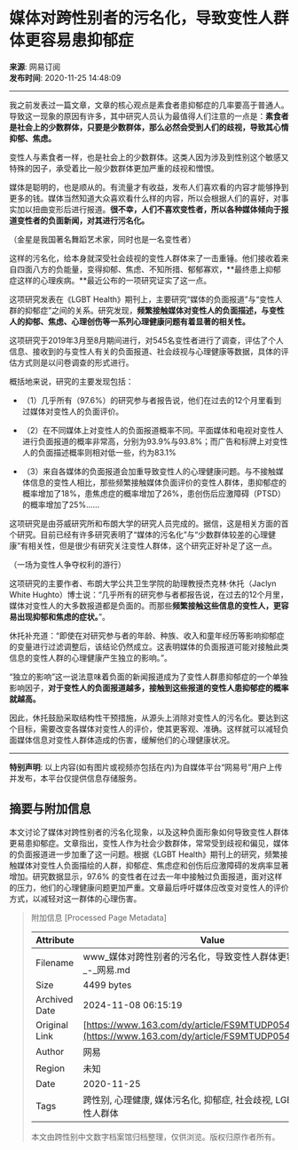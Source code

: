 # 媒体对跨性别者的污名化，导致变性人群体更容易患抑郁症

**来源**: 网易订阅  
**发布时间**: 2020-11-25 14:48:09

---

我之前发表过一篇文章，文章的核心观点是素食者患抑郁症的几率要高于普通人。导致这一现象的原因有许多，其中研究人员认为最值得人们注意的一点是：**素食者是社会上的少数群体，只要是少数群体，那么必然会受到人们的歧视，导致其心情抑郁、焦虑。**

变性人与素食者一样，也是社会上的少数群体。这类人因为涉及到性别这个敏感又特殊的因子，承受着比一般少数群体更加严重的歧视和憎恨。

媒体是聪明的，也是顺从的。有流量才有收益，发布人们喜欢看的内容才能够挣到更多的钱。媒体当然知道大众喜欢看什么样的内容，所以会根据人们的喜好，对事实加以扭曲变形后进行报道。**很不幸，人们不喜欢变性者，所以各种媒体倾向于报道变性者的负面新闻，对其进行污名化。**

（金星是我国著名舞蹈艺术家，同时也是一名变性者）

这样的污名化，给本身就深受社会歧视的变性人群体来了一击重锤。他们接收着来自四面八方的负能量，变得抑郁、焦虑、不知所措、郁郁寡欢，**最终患上抑郁症这样的心理疾病。**最近公布的一项研究证实了这一点。

这项研究发表在《LGBT Health》期刊上，主要研究“媒体的负面报道”与“变性人群的抑郁症”之间的关系。研究发现，**频繁接触媒体对变性人的负面描述，与变性人的抑郁、焦虑、心理创伤等一系列心理健康问题有着显著的相关性。**

这项研究于2019年3月至8月期间进行，对545名变性者进行了调查，评估了个人信息、接收到的与变性人有关的负面报道、社会歧视与心理健康等数据，具体的评估方式则是以问卷调查的形式进行。

概括地来说，研究的主要发现包括：

- （1）几乎所有（97.6%）的研究参与者报告说，他们在过去的12个月里看到过媒体对变性人的负面评价。

- （2）在不同媒体上对变性人的负面报道概率不同。平面媒体和电视对变性人进行负面报道的概率非常高，分别为93.9%与93.8%；而广告和标牌上对变性人的负面描述概率则相对低一些，约为83.1%

- （3）来自各媒体的负面报道会加重导致变性人的心理健康问题。与不接触媒体信息的变性人相比，那些频繁接触媒体负面评价的变性人群体，患抑郁症的概率增加了18%，患焦虑症的概率增加了26%，患创伤后应激障碍（PTSD）的概率增加了25%……

这项研究是由芬威研究所和布朗大学的研究人员完成的。据信，这是相关方面的首个研究。目前已经有许多研究表明了“媒体的污名化”与“少数群体较差的心理健康”有相关性，但是很少有研究关注变性人群体，这个研究正好补足了这一点。

（一场为变性人争夺权利的游行）

这项研究的主要作者、布朗大学公共卫生学院的助理教授杰克林·休托（Jaclyn White Hughto）博士说：“几乎所有的研究参与者都报告说，在过去的12个月里，媒体对变性人的大多数报道都是负面的。而那些**频繁接触这些信息的变性人，更容易出现抑郁和焦虑的症状。**”。

休托补充道：“即使在对研究参与者的年龄、种族、收入和童年经历等影响抑郁症的变量进行过滤调整后，该结论仍然成立。这表明媒体的负面报道可能对接触此类信息的变性人群的心理健康产生独立的影响。”。

“独立的影响”这一说法意味着负面的新闻报道成为了变性人群患抑郁症的一个单独影响因子，**对于变性人的负面报道越多，接触到这些报道的变性人患抑郁症的概率就越高。**

因此，休托鼓励采取结构性干预措施，从源头上消除对变性人的污名化。要达到这个目标，需要改变各媒体对变性人的评价，使其更客观、准确。这样就可以减轻负面媒体信息对变性人群体造成的伤害，缓解他们的心理健康状况。

---

**特别声明**: 以上内容(如有图片或视频亦包括在内)为自媒体平台“网易号”用户上传并发布，本平台仅提供信息存储服务。

## 摘要与附加信息

<!-- tcd_abstract -->
本文讨论了媒体对跨性别者的污名化现象，以及这种负面形象如何导致变性人群体更易患抑郁症。文章指出，变性人作为社会少数群体，常常受到歧视和偏见，媒体的负面报道进一步加重了这一问题。根据《LGBT Health》期刊上的研究，频繁接触媒体对变性人负面描绘的人群，抑郁症、焦虑症和创伤后应激障碍的发病率显著增加。研究数据显示，97.6% 的变性者在过去一年中接触过负面报道，面对这样的压力，他们的心理健康问题更加严重。文章最后呼吁媒体应改变对变性人的评价方式，以减轻对这一群体的心理伤害。
<!-- tcd_abstract_end -->

> 附加信息 [Processed Page Metadata]
>
> | Attribute       | Value                                  |
> |-----------------|----------------------------------------|
> | Filename        | www_媒体对跨性别者的污名化，导致变性人群体更容易患抑郁症_-_网易.md                             |
> | Size            | 4499 bytes                           |
> | Archived Date   | 2024-11-08 06:15:19                             |
> | Original Link   | [https://www.163.com/dy/article/FS9MTUDP0542LLHE.html](https://www.163.com/dy/article/FS9MTUDP0542LLHE.html)                       |
> | Author          | 网易                               |
> | Region          | 未知                               |
> | Date            | 2020-11-25                                 |
> | Tags            | 跨性别, 心理健康, 媒体污名化, 抑郁症, 社会歧视, LGBT, 研究, 变性人群体                                 |
>
> 本文由跨性别中文数字档案馆归档整理，仅供浏览。版权归原作者所有。
>